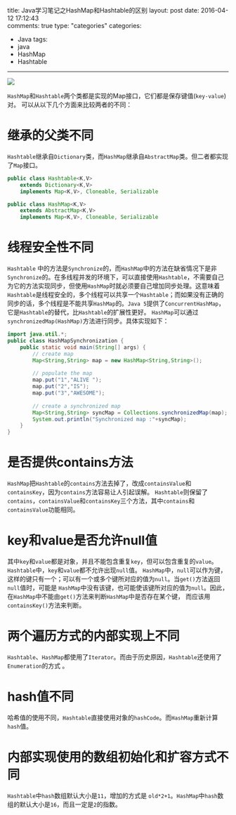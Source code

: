 title: Java学习笔记之HashMap和Hashtable的区别
layout: post
date: 2016-04-12 17:12:43  
comments: true
type: "categories"
categories: 
- Java
tags: 
- java
- HashMap
- Hashtable

---

![](http://i.imgur.com/rifVnSk.jpg)

<!--more-->

`HashMap`和`Hashtable`两个类都是实现的Map接口，它们都是保存键值(`key-value`)对。
可以从以下几个方面来比较两者的不同：

# 继承的父类不同
`Hashtable`继承自`Dictionary`类，而`HashMap`继承自`AbstractMap`类。但二者都实现了`Map`接口。
```java
public class Hashtable<K,V>
	extends Dictionary<K,V>
	implements Map<K,V>, Cloneable, Serializable
```
```java
public class HashMap<K,V>
	extends AbstractMap<K,V>
	implements Map<K,V>, Cloneable, Serializable
```

# 线程安全性不同
`Hashtable` 中的方法是`Synchronize`的，而`HashMap`中的方法在缺省情况下是非`Synchronize`的。在多线程并发的环境下，可以直接使用`Hashtable`，不需要自己为它的方法实现同步，但使用`HashMap`时就必须要自己增加同步处理。这意味着`Hashtable`是线程安全的，多个线程可以共享一个`Hashtable`；而如果没有正确的同步的话，多个线程是不能共享`HashMap`的。`Java 5`提供了`ConcurrentHashMap`，它是`Hashtable`的替代，比`Hashtable`的扩展性更好。
`HashMap`可以通过`synchronizedMap(HashMap)`方法进行同步。具体实现如下：
```java
import java.util.*;
public class HashMapSynchronization {
    public static void main(String[] args) {
        // create map
        Map<String,String> map = new HashMap<String,String>();
        
        // populate the map
        map.put("1","ALIVE ");
        map.put("2","IS");
        map.put("3","AWESOME");
        
        // create a synchronized map
        Map<String,String> syncMap = Collections.synchronizedMap(map);          
        System.out.println("Synchronized map :"+syncMap);
    }
}
```
# 是否提供contains方法
`HashMap`把`Hashtable`的`contains`方法去掉了，改成`containsValue`和`containsKey`，因为`contains`方法容易让人引起误解。
`Hashtable`则保留了`contains`，`containsValue`和`containsKey`三个方法，其中`contains`和`containsValue`功能相同。

# key和value是否允许null值
其中`key`和`value`都是对象，并且不能包含重复`key`，但可以包含重复的`value`。
`Hashtable`中，`key`和`value`都不允许出现`null`值。
`HashMap`中，`null`可以作为键，这样的键只有一个；可以有一个或多个键所对应的值为`null`。当`get()`方法返回`null`值时，可能是 `HashMap`中没有该键，也可能使该键所对应的值为`null`。因此，在`HashMap`中不能由`get()`方法来判断`HashMap`中是否存在某个键， 而应该用`containsKey()`方法来判断。

# 两个遍历方式的内部实现上不同
`Hashtable`、`HashMap`都使用了`Iterator`。而由于历史原因，`Hashtable`还使用了`Enumeration`的方式 。

# hash值不同
哈希值的使用不同，`Hashtable`直接使用对象的`hashCode`。而`HashMap`重新计算`hash`值。

# 内部实现使用的数组初始化和扩容方式不同
`Hashtable`中`hash`数组默认大小是`11`，增加的方式是 `old*2+1`。`HashMap`中`hash`数组的默认大小是`16`，而且一定是`2`的指数。




